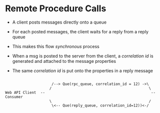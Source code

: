 # Remote Procedure Calls

- A client posts messages directly onto a queue

- For each posted messages, the client waits for a reply from a reply queue

- This makes this flow *synchronous* process

- When a msg is posted to the server from the client, a *correlation id* is
  generated and attached to the message properties

- The same *correlation id* is put onto the properties in a reply message


```shell

                     /--> Que(rpc_queue, correlation_id = 12) ->\
                    /                                            \
Web API Client  --                                                -- Consumer
                    \                                            /
                     \<-- Que(reply_queue, correlation_id=12))<-/
```
